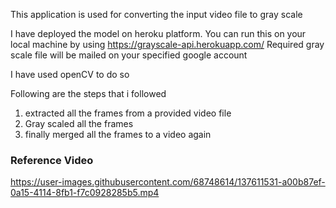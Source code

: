 This application is used for converting the input video file to gray scale

I have deployed the model on heroku platform.
You can run this on your local machine by using https://grayscale-api.herokuapp.com/
Required gray scale file will be mailed on your specified google account

I have used openCV to do so

Following are the steps that i followed
1) extracted all the frames from a provided video file
2) Gray scaled all the frames
3) finally merged all the frames to a video again

### Reference Video


https://user-images.githubusercontent.com/68748614/137611531-a00b87ef-0a15-4114-8fb1-f7c0928285b5.mp4

